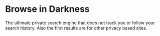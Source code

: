 # Browse in Darkness
The ultimate private search engine that does not track you or follow your search history. Also the first results are for other privacy based sites.  
